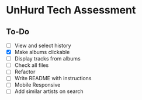# UnHurd Tech Assessment

## To-Do

- [ ] View and select history
- [X] Make albums clickable
- [ ] Display tracks from albums
- [ ] Check all files
- [ ] Refactor
- [ ] Write README with instructions
- [ ] Mobile Responsive
- [ ] Add similar artists on search
